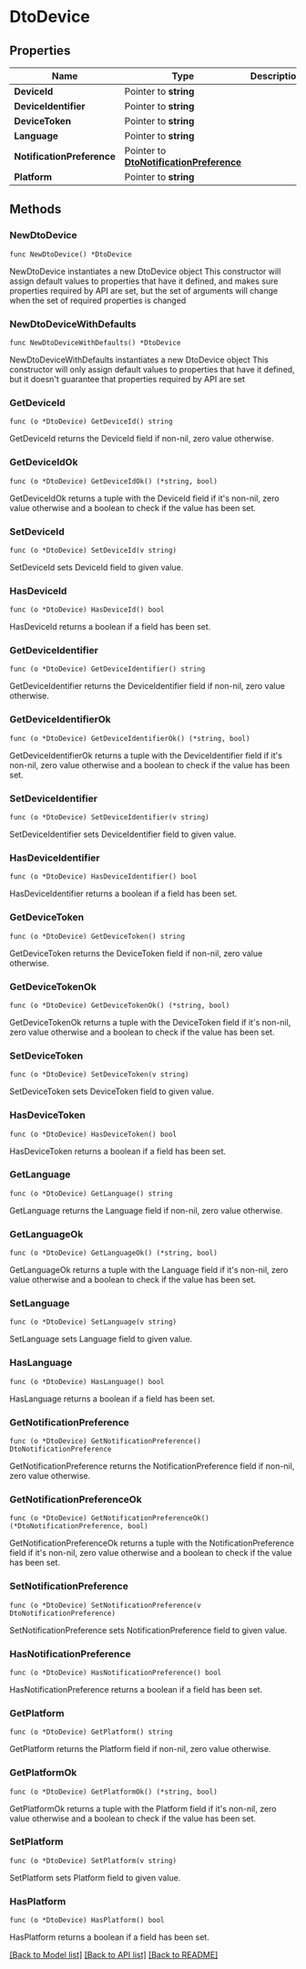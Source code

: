 # DtoDevice

## Properties

Name | Type | Description | Notes
------------ | ------------- | ------------- | -------------
**DeviceId** | Pointer to **string** |  | [optional] 
**DeviceIdentifier** | Pointer to **string** |  | [optional] 
**DeviceToken** | Pointer to **string** |  | [optional] 
**Language** | Pointer to **string** |  | [optional] 
**NotificationPreference** | Pointer to [**DtoNotificationPreference**](DtoNotificationPreference.md) |  | [optional] 
**Platform** | Pointer to **string** |  | [optional] 

## Methods

### NewDtoDevice

`func NewDtoDevice() *DtoDevice`

NewDtoDevice instantiates a new DtoDevice object
This constructor will assign default values to properties that have it defined,
and makes sure properties required by API are set, but the set of arguments
will change when the set of required properties is changed

### NewDtoDeviceWithDefaults

`func NewDtoDeviceWithDefaults() *DtoDevice`

NewDtoDeviceWithDefaults instantiates a new DtoDevice object
This constructor will only assign default values to properties that have it defined,
but it doesn't guarantee that properties required by API are set

### GetDeviceId

`func (o *DtoDevice) GetDeviceId() string`

GetDeviceId returns the DeviceId field if non-nil, zero value otherwise.

### GetDeviceIdOk

`func (o *DtoDevice) GetDeviceIdOk() (*string, bool)`

GetDeviceIdOk returns a tuple with the DeviceId field if it's non-nil, zero value otherwise
and a boolean to check if the value has been set.

### SetDeviceId

`func (o *DtoDevice) SetDeviceId(v string)`

SetDeviceId sets DeviceId field to given value.

### HasDeviceId

`func (o *DtoDevice) HasDeviceId() bool`

HasDeviceId returns a boolean if a field has been set.

### GetDeviceIdentifier

`func (o *DtoDevice) GetDeviceIdentifier() string`

GetDeviceIdentifier returns the DeviceIdentifier field if non-nil, zero value otherwise.

### GetDeviceIdentifierOk

`func (o *DtoDevice) GetDeviceIdentifierOk() (*string, bool)`

GetDeviceIdentifierOk returns a tuple with the DeviceIdentifier field if it's non-nil, zero value otherwise
and a boolean to check if the value has been set.

### SetDeviceIdentifier

`func (o *DtoDevice) SetDeviceIdentifier(v string)`

SetDeviceIdentifier sets DeviceIdentifier field to given value.

### HasDeviceIdentifier

`func (o *DtoDevice) HasDeviceIdentifier() bool`

HasDeviceIdentifier returns a boolean if a field has been set.

### GetDeviceToken

`func (o *DtoDevice) GetDeviceToken() string`

GetDeviceToken returns the DeviceToken field if non-nil, zero value otherwise.

### GetDeviceTokenOk

`func (o *DtoDevice) GetDeviceTokenOk() (*string, bool)`

GetDeviceTokenOk returns a tuple with the DeviceToken field if it's non-nil, zero value otherwise
and a boolean to check if the value has been set.

### SetDeviceToken

`func (o *DtoDevice) SetDeviceToken(v string)`

SetDeviceToken sets DeviceToken field to given value.

### HasDeviceToken

`func (o *DtoDevice) HasDeviceToken() bool`

HasDeviceToken returns a boolean if a field has been set.

### GetLanguage

`func (o *DtoDevice) GetLanguage() string`

GetLanguage returns the Language field if non-nil, zero value otherwise.

### GetLanguageOk

`func (o *DtoDevice) GetLanguageOk() (*string, bool)`

GetLanguageOk returns a tuple with the Language field if it's non-nil, zero value otherwise
and a boolean to check if the value has been set.

### SetLanguage

`func (o *DtoDevice) SetLanguage(v string)`

SetLanguage sets Language field to given value.

### HasLanguage

`func (o *DtoDevice) HasLanguage() bool`

HasLanguage returns a boolean if a field has been set.

### GetNotificationPreference

`func (o *DtoDevice) GetNotificationPreference() DtoNotificationPreference`

GetNotificationPreference returns the NotificationPreference field if non-nil, zero value otherwise.

### GetNotificationPreferenceOk

`func (o *DtoDevice) GetNotificationPreferenceOk() (*DtoNotificationPreference, bool)`

GetNotificationPreferenceOk returns a tuple with the NotificationPreference field if it's non-nil, zero value otherwise
and a boolean to check if the value has been set.

### SetNotificationPreference

`func (o *DtoDevice) SetNotificationPreference(v DtoNotificationPreference)`

SetNotificationPreference sets NotificationPreference field to given value.

### HasNotificationPreference

`func (o *DtoDevice) HasNotificationPreference() bool`

HasNotificationPreference returns a boolean if a field has been set.

### GetPlatform

`func (o *DtoDevice) GetPlatform() string`

GetPlatform returns the Platform field if non-nil, zero value otherwise.

### GetPlatformOk

`func (o *DtoDevice) GetPlatformOk() (*string, bool)`

GetPlatformOk returns a tuple with the Platform field if it's non-nil, zero value otherwise
and a boolean to check if the value has been set.

### SetPlatform

`func (o *DtoDevice) SetPlatform(v string)`

SetPlatform sets Platform field to given value.

### HasPlatform

`func (o *DtoDevice) HasPlatform() bool`

HasPlatform returns a boolean if a field has been set.


[[Back to Model list]](../README.md#documentation-for-models) [[Back to API list]](../README.md#documentation-for-api-endpoints) [[Back to README]](../README.md)


